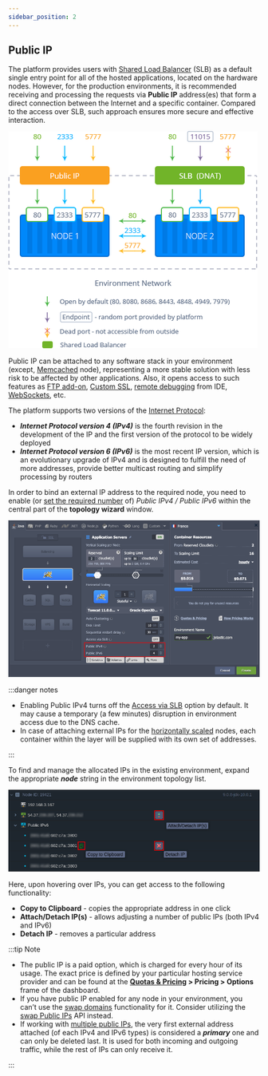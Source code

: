 ```yaml
---
sidebar_position: 2
---
```


## Public IP

The platform provides users with [Shared Load Balancer](/docs/ApplicationSetting/External%20Access%20To%20Applications/Shared%20Load%20Balancer) (SLB) as a default single entry point for all of the hosted applications, located on the hardware nodes. However, for the production environments, it is recommended receiving and processing the requests via **Public IP** address(es) that form a direct connection between the Internet and a specific container. Compared to the access over SLB, such approach ensures more secure and effective interaction.

<div style={{
    display:'flex',
    justifyContent: 'center',
    margin: '0 0 1rem 0'
}}>

![Locale Dropdown](./img/PublicIP/01-public-ip-vs-shared-lb.png)

</div>

Public IP can be attached to any software stack in your environment (except, [Memcached](/docs/Memcached/Memcached%20System) node), representing a more stable solution with less risk to be affected by other applications. Also, it opens access to such features as [FTP add-on](/docs/Deployment%20Tools/FTP-FTPS%20Support), [Custom SSL](/docs/ApplicationSetting/SSL/Custom%20SSL), [remote debugging](/docs/ApplicationSetting/Remote%20Debugging) from IDE, [WebSockets](/docs/Deployment%20Tools/WebSockets/WebSockets%20Support), etc.

The platform supports two versions of the [Internet Protocol](https://en.wikipedia.org/wiki/Internet_Protocol):

- **_Internet Protocol version 4 (IPv4)_** is the fourth revision in the development of the IP and the first version of the protocol to be widely deployed
- **_Internet Protocol version 6 (IPv6)_** is the most recent IP version, which is an evolutionary upgrade of IPv4 and is designed to fulfill the need of more addresses, provide better multicast routing and simplify processing by routers

In order to bind an external IP address to the required node, you need to enable (or [set the required number](/docs/ApplicationSetting/External%20Access%20To%20Applications/Multiple%20Public%20IP) of) _Public IPv4 / Public IPv6_ within the central part of the **topology wizard** window.

<div style={{
    display:'flex',
    justifyContent: 'center',
    margin: '0 0 1rem 0'
}}>

![Locale Dropdown](./img/PublicIP/02-wizard-add-public-ip.png)

</div>

:::danger notes

- Enabling Public IPv4 turns off the [Access via SLB](/docs/ApplicationSetting/External%20Access%20To%20Applications/Shared%20Load%20Balancer) option by default. It may cause a temporary (a few minutes) disruption in environment access due to the DNS cache.
- In case of attaching external IPs for the [horizontally scaled](/docs/ApplicationSetting/Scaling%20And%20Clustering/Horizontal%20Scaling) nodes, each container within the layer will be supplied with its own set of addresses.

:::

To find and manage the allocated IPs in the existing environment, expand the appropriate **_node_** string in the environment topology list.

<div style={{
    display:'flex',
    justifyContent: 'center',
    margin: '0 0 1rem 0'
}}>

![Locale Dropdown](./img/PublicIP/03-dashboard-manage-external-ip-addresses.png)

</div>

Here, upon hovering over IPs, you can get access to the following functionality:

- **Copy to Clipboard** - copies the appropriate address in one click
- **Attach/Detach IP(s)** - allows adjusting a number of public IPs (both IPv4 and IPv6)
- **Detach IP** - removes a particular address

:::tip Note

- The public IP is a paid option, which is charged for every hour of its usage. The exact price is defined by your particular hosting service provider and can be found at the **[Quotas & Pricing](/docs/Account&Pricing/Resource%20Charging/Pricing%20FAQ#how-much-do-resources-cost) > Pricing > Options** frame of the dashboard.
- If you have public IP enabled for any node in your environment, you can’t use the [swap domains](/docs/ApplicationSetting/Domain%20Name%20Management/Swap%20Domains) functionality for it. Consider utilizing the [swap Public IPs](/docs/Deployment%20Tools/API%20&%20CLI/Platform%20CLI/Swap%20Public%20IPs) API instead.
- If working with [multiple public IPs](/docs/ApplicationSetting/External%20Access%20To%20Applications/Multiple%20Public%20IP), the very first external address attached (of each IPv4 and IPv6 types) is considered a **_primary_** one and can only be deleted last. It is used for both incoming and outgoing traffic, while the rest of IPs can only receive it.

:::

